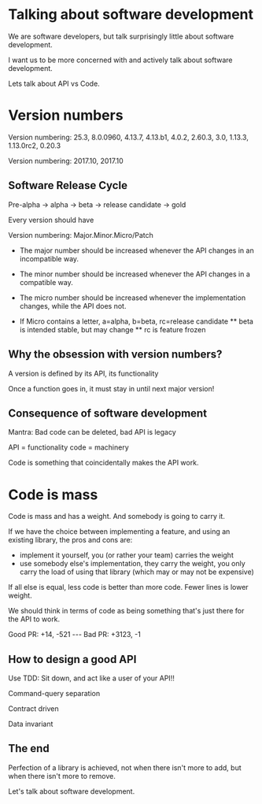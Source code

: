 # Talking about software development

We are software developers, but talk surprisingly little about software
development.

I want us to be more concerned with and actively talk about software
development.

Lets talk about API vs Code.

# Version numbers

Version numbering: 25.3, 8.0.0960, 4.13.7, 4.13.b1, 4.0.2, 2.60.3, 3.0, 1.13.3, 1.13.0rc2, 0.20.3

Version numbering: 2017.10, 2017.10


## Software Release Cycle

Pre-alpha -> alpha -> beta -> release candidate -> gold

Every version should have

Version numbering:  Major.Minor.Micro/Patch

* The major number should be increased whenever the API changes in an incompatible way.
* The minor number should be increased whenever the API changes in a compatible way.
* The micro number should be increased whenever the implementation changes, while the API does not.

* If Micro contains a letter, a=alpha, b=beta, rc=release candidate
** beta is intended stable, but may change
** rc is feature frozen


## Why the obsession with version numbers?

A version is defined by its API, its functionality

Once a function goes in, it must stay in until next major version!

## Consequence of software development

Mantra: Bad code can be deleted, bad API is legacy

API = functionality
code = machinery

Code is something that coincidentally makes the API work.



# Code is mass

Code is mass and has a weight.  And somebody is going to carry it.

If we have the choice between implementing a feature, and using an existing
library, the pros and cons are:

* implement it yourself, you (or rather your team) carries the weight
* use somebody else's implementation, they carry the weight, you only carry the load of using that library (which may or may not be expensive)

If all else is equal, less code is better than more code.  Fewer lines is lower
weight.

We should think in terms of code as being something that's just there for the
API to work.

Good PR: +14, -521 --- Bad PR: +3123, -1


## How to design a good API

Use TDD: Sit down, and act like a user of your API!!

Command-query separation


Contract driven


Data invariant


## The end

Perfection of a library is achieved, not when there isn't more to add, but when
there isn't more to remove.

Let's talk about software development.
